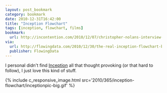 ```yaml
---
layout: post_bookmark
category: bookmark
date: 2010-12-31T16:42:00
title: "Inception Flowchart"
tags: [inception, flowchart, films]
bookmark:
  url: http://incontention.com/2010/12/07/christopher-nolans-interview-with-brother-jonathan-in-the-inception-shooting-script/
via:
  url: http://flowingdata.com/2010/12/30/the-real-inception-flowchart-by-nolan/
  publisher: FlowingData
---
```


I personal didn't find [Inception](http://www.imdb.com/title/tt1375666/) all that thought provoking (or that hard to follow), I just love this kind of stuff.

{% include c_responsive_image.html src='2010/365/inception-flowchart/inceptionpic-big.gif' %}
